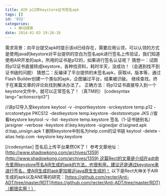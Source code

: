 ```yaml
---
title: AIR p12转keystore证书签名apk
tags: []
id: '932'
categories:
  - - 移动探索
date: 2014-01-03 19:26:18
---
```


需求背景：向平台提交apk时提示该id已经存在，需要应用认领，可以认领的方式是使用java的keystore对平台提供的空白为签名apk进行签名上传验证，我们知道使用AIR开发的apk，所用的证书是p12的，如果进行签名认证呢？ 猜想一：试图将p12证书直接转成keystore，各种找资料，耗时半天，没成功！（会遇到找不到证书链的问题） 猜想二：反编译了平台提供的未签名apk，获取id，版本等，通过Flash Builder创建一个类似的apk，企图骗过平台，结果被识破。 继续查找，终于在某篇文章的评论处找到解决办法了。 正确方法：将p12证书直接导入到一个keystore文件中，就可以正常签名了！（真TM的） \[codesyntax lang="actionscript3"\]

//讲p12导入至keystore
keytool -v -importkeystore -srckeystore temp.p12 -srcstoretype PKCS12 -destkeystore temp.keystore -deststoretype JKS
//查看keystore
keytool -v -list -keystore temp.keystore
签名（1-证书链别名）
jarsigner -verbose -keystore d:\\key.keystore -signedjar d:\\signed.apk d:\\tap\_unsign.apk 1
删除keystore中别名为help.com的证书链
keytool -delete -alias help.com -keystore key.keystore

\[/codesyntax\] 签名后上传平台果然OK了！ 参考文章地址：[http://www.shadowkong.com/archives/1359](http://www.shadowkong.com/archives/1359) 这篇Rect的文章是介绍在adt命令里用keystore签名AIR生成的apk的方法，也很有用，建议还是通过keystore来进行签名，使AIR生成的apk更加接近java原生生成的！ 以下是Rect大神关于AIR生成的apk以及ANE等的研究：[https://github.com/recter/Anti-ADT/tree/master/RDT](https://github.com/recter/Anti-ADT/tree/master/RDT)（都很实用！）
